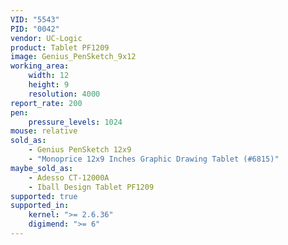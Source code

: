 ```yaml
---
VID: "5543"
PID: "0042"
vendor: UC-Logic
product: Tablet PF1209
image: Genius_PenSketch_9x12
working_area:
    width: 12
    height: 9
    resolution: 4000
report_rate: 200
pen:
    pressure_levels: 1024
mouse: relative
sold_as:
    - Genius PenSketch 12x9
    - "Monoprice 12x9 Inches Graphic Drawing Tablet (#6815)"
maybe_sold_as:
    - Adesso CT-12000A
    - Iball Design Tablet PF1209
supported: true
supported_in:
    kernel: ">= 2.6.36"
    digimend: ">= 6"
---
```

